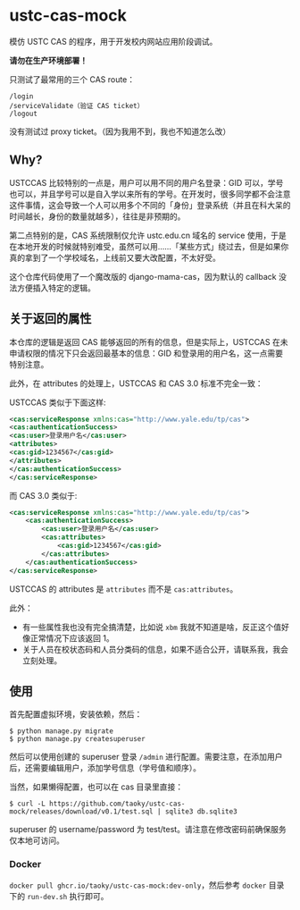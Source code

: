 # ustc-cas-mock

模仿 USTC CAS 的程序，用于开发校内网站应用阶段调试。

**请勿在生产环境部署！**

只测试了最常用的三个 CAS route：

```
/login
/serviceValidate（验证 CAS ticket）
/logout
```

没有测试过 proxy ticket。（因为我用不到，我也不知道怎么改）

## Why?

USTCCAS 比较特别的一点是，用户可以用不同的用户名登录：GID 可以，学号也可以，并且学号可以是自入学以来所有的学号。在开发时，很多同学都不会注意这件事情，这会导致一个人可以用多个不同的「身份」登录系统（并且在科大呆的时间越长，身份的数量就越多），往往是非预期的。

第二点特别的是，CAS 系统限制仅允许 ustc.edu.cn 域名的 service 使用，于是在本地开发的时候就特别难受，虽然可以用……「某些方式」绕过去，但是如果你真的拿到了一个学校域名，上线前又要大改配置，不太好受。

这个仓库代码使用了一个魔改版的 django-mama-cas，因为默认的 callback 没法方便插入特定的逻辑。

## 关于返回的属性

本仓库的逻辑是返回 CAS 能够返回的所有的信息，但是实际上，USTCCAS 在未申请权限的情况下只会返回最基本的信息：GID 和登录用的用户名，这一点需要特别注意。

此外，在 attributes 的处理上，USTCCAS 和 CAS 3.0 标准不完全一致：

USTCCAS 类似于下面这样:

```xml
<cas:serviceResponse xmlns:cas="http://www.yale.edu/tp/cas">
<cas:authenticationSuccess>
<cas:user>登录用户名</cas:user>
<attributes>
<cas:gid>1234567</cas:gid>
</attributes>
</cas:authenticationSuccess>
</cas:serviceResponse>
```

而 CAS 3.0 类似于:

```xml
<cas:serviceResponse xmlns:cas="http://www.yale.edu/tp/cas">
    <cas:authenticationSuccess>
        <cas:user>登录用户名</cas:user>
        <cas:attributes>
            <cas:gid>1234567</cas:gid>
        </cas:attributes>
    </cas:authenticationSuccess>
</cas:serviceResponse>
```

USTCCAS 的 attributes 是 `attributes` 而不是 `cas:attributes`。

此外：

- 有一些属性我也没有完全搞清楚，比如说 `xbm` 我就不知道是啥，反正这个值好像正常情况下应该返回 1。
- 关于人员在校状态码和人员分类码的信息，如果不适合公开，请联系我，我会立刻处理。

## 使用

首先配置虚拟环境，安装依赖，然后：

```
$ python manage.py migrate
$ python manage.py createsuperuser
```

然后可以使用创建的 superuser 登录 `/admin` 进行配置。需要注意，在添加用户后，还需要编辑用户，添加学号信息（学号值和顺序）。

当然，如果懒得配置，也可以在 cas 目录里直接：

```
$ curl -L https://github.com/taoky/ustc-cas-mock/releases/download/v0.1/test.sql | sqlite3 db.sqlite3
```

superuser 的 username/password 为 test/test。请注意在修改密码前确保服务仅本地可访问。

### Docker

`docker pull ghcr.io/taoky/ustc-cas-mock:dev-only`，然后参考 `docker` 目录下的 `run-dev.sh` 执行即可。
